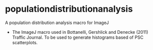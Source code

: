 populationdistributionanalysis
==============================

A population distribution analysis macro for ImageJ


* The ImageJ macro used in Bottanelli, Gershlick and Denecke (2011) Traffic Journal. To be used to generate histograms based of PSC scatterplots.